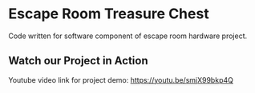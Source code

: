 # Escape Room Treasure Chest

Code written for software component of escape room hardware project.

## Watch our Project in Action 

Youtube video link for project demo: https://youtu.be/smjX99bkp4Q
